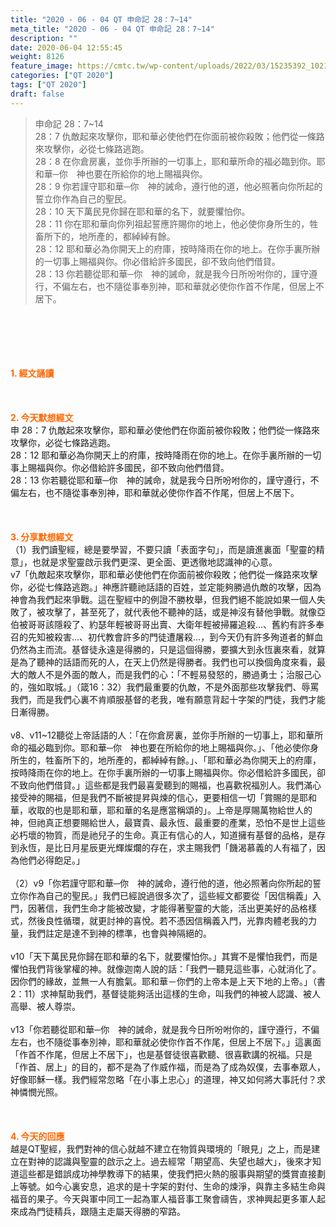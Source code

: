 ```yaml
---
title: "2020 - 06 - 04 QT 申命記 28：7~14"
meta_title: "2020 - 06 - 04 QT 申命記 28：7~14"
description: ""
date: 2020-06-04 12:55:45
weight: 8126
feature_image: https://cmtc.tw/wp-content/uploads/2022/03/15235392_10211799862337740_180693556567566654_o-1.webp
categories: ["QT 2020"]
tags: ["QT 2020"]
draft: false
---
```


<blockquote>申命記 28：7~14<br />
28：7 仇敵起來攻擊你，耶和華必使他們在你面前被你殺敗；他們從一條路來攻擊你，必從七條路逃跑。<br />
28：8 在你倉房裏，並你手所辦的一切事上，耶和華所命的福必臨到你。耶和華─你　神也要在所給你的地上賜福與你。<br />
28：9 你若謹守耶和華─你　神的誡命，遵行他的道，他必照著向你所起的誓立你作為自己的聖民。<br />
28：10 天下萬民見你歸在耶和華的名下，就要懼怕你。<br />
28：11 你在耶和華向你列祖起誓應許賜你的地上，他必使你身所生的，牲畜所下的，地所產的，都綽綽有餘。<br />
28：12 耶和華必為你開天上的府庫，按時降雨在你的地上。在你手裏所辦的一切事上賜福與你。你必借給許多國民，卻不致向他們借貸。<br />
28：13 你若聽從耶和華─你　神的誡命，就是我今日所吩咐你的，謹守遵行，不偏左右，也不隨從事奉別神，耶和華就必使你作首不作尾，但居上不居下。</blockquote><br />
&nbsp;<br />
<br />
&nbsp;<br />
<br />
<span style="color: #ff6600;"><strong>1. </strong><strong>經文誦讀</strong></span><br />
<br />
<span style="color: #ff6600;"><strong> </strong></span><br />
<br />
<span style="color: #ff6600;"><strong>2. 今天默想</strong><strong>經文<br />
</strong></span>申 28：7 仇敵起來攻擊你，耶和華必使他們在你面前被你殺敗；他們從一條路來攻擊你，必從七條路逃跑。<br />
28：12 耶和華必為你開天上的府庫，按時降雨在你的地上。在你手裏所辦的一切事上賜福與你。你必借給許多國民，卻不致向他們借貸。<br />
28：13 你若聽從耶和華─你　神的誡命，就是我今日所吩咐你的，謹守遵行，不偏左右，也不隨從事奉別神，耶和華就必使你作首不作尾，但居上不居下。<br />
<br />
&nbsp;<br />
<br />
<span style="color: #ff6600;"><strong>3. 分享默想經文<br />
</strong></span>（1）我們讀聖經，總是要學習，不要只讀「表面字句」，而是讀進裏面「聖靈的精意」，也就是求聖靈啟示我們更深、更全面、更透徹地認識神的心意。<br />
v7「仇敵起來攻擊你，耶和華必使他們在你面前被你殺敗；他們從一條路來攻擊你，必從七條路逃跑。」神應許聽祂話語的百姓，並定能夠勝過仇敵的攻擊，因為神會為我們起來爭戰。這在聖經中的例證不勝枚舉，但我們絕不能說如果一個人失敗了，被攻擊了，甚至死了，就代表他不聽神的話，或是神沒有替他爭戰。就像亞伯被哥哥該隱殺了、約瑟年輕被哥哥出賣、大衛年輕被掃羅追殺…、舊約有許多奉召的先知被殺害…、初代教會許多的門徒遭屠殺…，到今天仍有許多殉道者的鮮血仍然為主而流。基督徒永遠是得勝的，只是這個得勝，要擴大到永恆裏來看，就算是為了聽神的話語而死的人，在天上仍然是得勝者。我們也可以換個角度來看，最大的敵人不是外面的敵人，而是我們的心：「不輕易發怒的，勝過勇士；治服己心的，強如取城。」（箴16：32）我們最重要的仇敵，不是外面那些攻擊我們、辱罵我們，而是我們心裏不肯順服基督的老我，唯有願意背起十字架的門徒，我們才能日漸得勝。<br />
<br />
v8、v11~12聽從上帝話語的人：「在你倉房裏，並你手所辦的一切事上，耶和華所命的福必臨到你。耶和華─你　神也要在所給你的地上賜福與你。」、「他必使你身所生的，牲畜所下的，地所產的，都綽綽有餘。」、「耶和華必為你開天上的府庫，按時降雨在你的地上。在你手裏所辦的一切事上賜福與你。你必借給許多國民，卻不致向他們借貸。」這些都是我們最喜愛聽到的賜福，也喜歡祝福別人。我們滿心接受神的賜福，但是我們不斷被提昇與煉的信心，更要相信一切「賞賜的是耶和華，收取的也是耶和華，耶和華的名是應當稱頌的」。上帝是厚賜萬物給世人的神，但祂真正想要賜給世人，最寶貴、最永恆、最重要的產業，恐怕不是世上這些必朽壞的物質，而是祂兒子的生命。真正有信心的人，知道擁有基督的品格，是存到永恆，是比日月星辰更光輝燦爛的存在，求主賜我們「饑渴慕義的人有福了，因為他們必得飽足。」<br />
<br />
（2）v9「你若謹守耶和華─你　神的誡命，遵行他的道，他必照著向你所起的誓立你作為自己的聖民。」我們已經說過很多次了，這些經文都要從「因信稱義」入門，因著信，我們生命才能被改變，才能得著聖靈的大能，活出更美好的品格樣式，然後良性循環，就更討神的喜悅。若不憑因信稱義入門，光靠肉體老我的力量，我們註定是達不到神的標準，也會與神隔絕的。<br />
<br />
v10「天下萬民見你歸在耶和華的名下，就要懼怕你。」其實不是懼怕我們，而是懼怕我們背後掌權的神。就像迦南人說的話：「我們一聽見這些事，心就消化了。因你們的緣故，並無一人有膽氣。耶和華－你們的上帝本是上天下地的上帝。」（書2：11）求神幫助我們，基督徒能夠活出這樣的生命，叫我們的神被人認識、被人高舉、被人尊崇。<br />
<br />
v13「你若聽從耶和華─你　神的誡命，就是我今日所吩咐你的，謹守遵行，不偏左右，也不隨從事奉別神，耶和華就必使你作首不作尾，但居上不居下。」這裏面「作首不作尾，但居上不居下」，也是基督徒很喜歡聽、很喜歡講的祝福。只是「作首、居上」的目的，都不是為了作威作福，而是為了成為奴僕，去事奉眾人，好像耶穌一樣。我們經常忽略「在小事上忠心」的道理，神又如何將大事託付？求神憐憫光照。<br />
<br />
&nbsp;<br />
<br />
<span style="color: #ff6600;"><strong>4. 今天的回應<br />
</strong></span>越是QT聖經，我們對神的信心就越不建立在物質與環境的「眼見」之上，而是建立在對神的認識與聖靈的啟示之上。過去經常「期望高、失望也越大」，後來才知道這些都是錯誤成功神學教導下的結果，使我們把火熱的服事與期望的獎賞直接劃上等號。如今心裏安息，追求的是十字架的對付、生命的煉淨，與靠主多結生命與福音的果子。今天與軍中同工一起為軍人福音事工聚會禱告，求神興起更多軍人起來成為門徒精兵，跟隨主走屬天得勝的窄路。
        